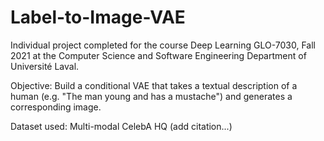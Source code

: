 # Label-to-Image-VAE

Individual project completed for the course Deep Learning GLO-7030, Fall 2021 at the Computer Science and Software Engineering Department of Université Laval. 

Objective: Build a conditional VAE that takes a textual description of a human (e.g. "The man young and has a mustache") and generates a corresponding image.

Dataset used: Multi-modal CelebA HQ (add citation...)

